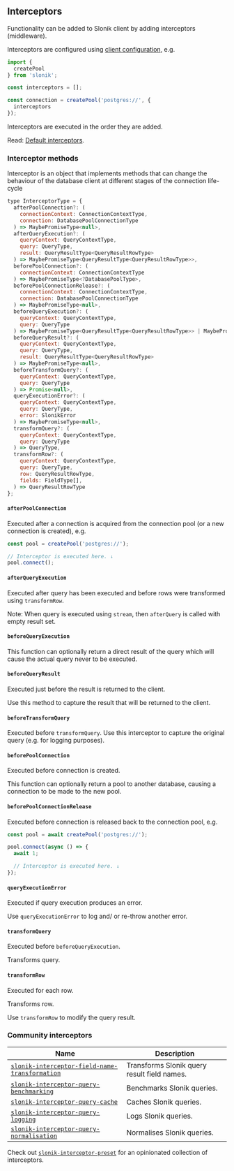 ## Interceptors

Functionality can be added to Slonik client by adding interceptors (middleware).

Interceptors are configured using [client configuration](#api), e.g.

```js
import {
  createPool
} from 'slonik';

const interceptors = [];

const connection = createPool('postgres://', {
  interceptors
});

```

Interceptors are executed in the order they are added.

Read: [Default interceptors](#default-interceptors).

### Interceptor methods

Interceptor is an object that implements methods that can change the behaviour of the database client at different stages of the connection life-cycle

```js
type InterceptorType = {
  afterPoolConnection?: (
    connectionContext: ConnectionContextType,
    connection: DatabasePoolConnectionType
  ) => MaybePromiseType<null>,
  afterQueryExecution?: (
    queryContext: QueryContextType,
    query: QueryType,
    result: QueryResultType<QueryResultRowType>
  ) => MaybePromiseType<QueryResultType<QueryResultRowType>>,
  beforePoolConnection?: (
    connectionContext: ConnectionContextType
  ) => MaybePromiseType<?DatabasePoolType>,
  beforePoolConnectionRelease?: (
    connectionContext: ConnectionContextType,
    connection: DatabasePoolConnectionType
  ) => MaybePromiseType<null>,
  beforeQueryExecution?: (
    queryContext: QueryContextType,
    query: QueryType
  ) => MaybePromiseType<QueryResultType<QueryResultRowType>> | MaybePromiseType<null>,
  beforeQueryResult?: (
    queryContext: QueryContextType,
    query: QueryType,
    result: QueryResultType<QueryResultRowType>
  ) => MaybePromiseType<null>,
  beforeTransformQuery?: (
    queryContext: QueryContextType,
    query: QueryType
  ) => Promise<null>,
  queryExecutionError?: (
    queryContext: QueryContextType,
    query: QueryType,
    error: SlonikError
  ) => MaybePromiseType<null>,
  transformQuery?: (
    queryContext: QueryContextType,
    query: QueryType
  ) => QueryType,
  transformRow?: (
    queryContext: QueryContextType,
    query: QueryType,
    row: QueryResultRowType,
    fields: FieldType[],
  ) => QueryResultRowType
};

```

#### `afterPoolConnection`

Executed after a connection is acquired from the connection pool (or a new connection is created), e.g.

```js
const pool = createPool('postgres://');

// Interceptor is executed here. ↓
pool.connect();

```

#### `afterQueryExecution`

Executed after query has been executed and before rows were transformed using `transformRow`.

Note: When query is executed using `stream`, then `afterQuery` is called with empty result set.

#### `beforeQueryExecution`

This function can optionally return a direct result of the query which will cause the actual query never to be executed.

#### `beforeQueryResult`

Executed just before the result is returned to the client.

Use this method to capture the result that will be returned to the client.

#### `beforeTransformQuery`

Executed before `transformQuery`. Use this interceptor to capture the original query (e.g. for logging purposes).

#### `beforePoolConnection`

Executed before connection is created.

This function can optionally return a pool to another database, causing a connection to be made to the new pool.

#### `beforePoolConnectionRelease`

Executed before connection is released back to the connection pool, e.g.

```js
const pool = await createPool('postgres://');

pool.connect(async () => {
  await 1;

  // Interceptor is executed here. ↓
});

```

#### `queryExecutionError`

Executed if query execution produces an error.

Use `queryExecutionError` to log and/ or re-throw another error.

#### `transformQuery`

Executed before `beforeQueryExecution`.

Transforms query.

#### `transformRow`

Executed for each row.

Transforms row.

Use `transformRow` to modify the query result.

### Community interceptors

|Name|Description|
|---|---|
|[`slonik-interceptor-field-name-transformation`](https://github.com/gajus/slonik-interceptor-field-name-transformation)|Transforms Slonik query result field names.|
|[`slonik-interceptor-query-benchmarking`](https://github.com/gajus/slonik-interceptor-query-benchmarking)|Benchmarks Slonik queries.|
|[`slonik-interceptor-query-cache`](https://github.com/gajus/slonik-interceptor-query-cache)|Caches Slonik queries.|
|[`slonik-interceptor-query-logging`](https://github.com/gajus/slonik-interceptor-query-logging)|Logs Slonik queries.|
|[`slonik-interceptor-query-normalisation`](https://github.com/gajus/slonik-interceptor-query-normalisation)|Normalises Slonik queries.|

Check out [`slonik-interceptor-preset`](https://github.com/gajus/slonik-interceptor-preset) for an opinionated collection of interceptors.
